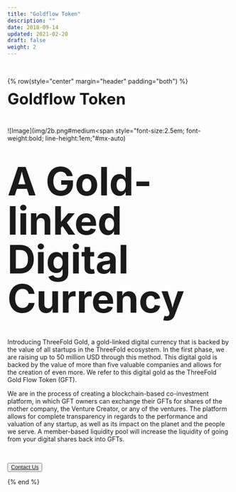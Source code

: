 ```yaml
---
title: "Goldflow Token"
description: ""
date: 2018-09-14
updated: 2021-02-20
draft: false
weight: 2
---
```


<div class="container mx-auto">

<br>

<!-- section 1 (co-found) -->

{% row(style="center" margin="header" padding="both") %}

<span style="font-size:2.5em; font-weight:bold; line-height:1em;"> Goldflow Token</span>

<br>

![Image](img/2b.png#medium<span style="font-size:2.5em; font-weight:bold; line-height:1em;"#mx-auto)

<br>

<span style="font-size:2.5em; font-weight:bold; line-height:1em;"><span style="font-size:2.5em; font-weight:bold; line-height:1em;"> A Gold-linked Digital Currency


<br>

<p>
Introducing ThreeFold Gold, a gold-linked digital currency that is backed by the value of all startups in the ThreeFold ecosystem. In the first phase, we are raising up to 50 million USD through this method. This digital gold is backed by the value of more than five valuable companies and allows for the creation of even more. We refer to this digital gold as the ThreeFold Gold Flow Token (GFT).
</p>

<p>
We are in the process of creating a blockchain-based co-investment platform, in which GFT owners can exchange their GFTs for shares of the mother company, the Venture Creator, or any of the ventures. The platform allows for complete transparency in regards to the performance and valuation of any startup, as well as its impact on the planet and the people we serve. A member-based liquidity pool will increase the liquidity of going from your digital shares back into GFTs.
</p>

<br>

<button style="font-size:0.9em">[Contact Us](/about/)</button>

{% end %}

</div>


